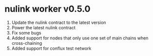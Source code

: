 # nulink worker  v0.5.0

1. Update the nulink contract to the latest version
2. Power the latest nulink contract
3. Fix some bugs
4. Added support for nodes that only use one set of main chains when cross-chaining
5. Added support for conflux test network

